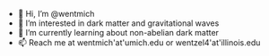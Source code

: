- 👋 Hi, I’m @wentmich
- 👀 I’m interested in dark matter and gravitational waves
- 🌱 I’m currently learning about non-abelian dark matter
- 📫 Reach me at wentmich'at'umich.edu or wentzel4'at'illinois.edu

<!---
wentmich/wentmich is a ✨ special ✨ repository because its `README.md` (this file) appears on your GitHub profile.
You can click the Preview link to take a look at your changes.
--->
